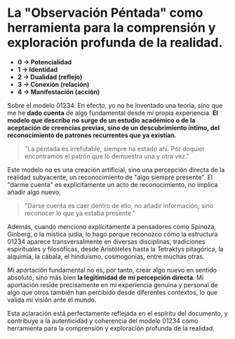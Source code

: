 # La "Observación Péntada" como herramienta para la comprensión y exploración profunda de la realidad.

- **0 → Potencialidad**
- **1 → Identidad**
- **2 → Dualidad (reflejo)**    
- **3 → Conexión (relación)**
- **4 → Manifestación (acción)**

Sobre el modelo 01234. En efecto, yo no he inventado una teoría, sino que me he **dado cuenta** de algo fundamental desde mi propia experiencia. **El modelo que describo no surge de un estudio académico o de la aceptación de creencias previas, sino de un descubrimiento íntimo, del reconocimiento de patrones recurrentes que ya existían.**

> "La péntada es irrefutable, siempre ha estado ahí. Por doquier encontramos el patrón que lo demuestra una y otra vez."

Este modelo no es una creación artificial, sino una percepción directa de la realidad subyacente, un reconocimiento de "algo siempre presente". El "darme cuenta" es explícitamente un acto de reconocimiento, no implica añadir algo nuevo.

> "Darse cuenta es caer dentro de ello, no añadir información, sino reconocer lo que ya estaba presente."

Además, cuando menciono explícitamente a pensadores como Spinoza, Ginberg, o la mística judía, lo hago porque reconozco cómo la estructura 01234 aparece transversalmente en diversas disciplinas, tradiciones espirituales y filosóficas, desde Aristóteles hasta la Tetraktys pitagórica, la alquimia, la cábala, el hinduismo, cosmogonías, entre muchas otras.

Mi aportación fundamental no es, por tanto, crear algo nuevo en sentido absoluto, sino más bien **la legitimidad de mi percepción directa**. Mi aportación reside precisamente en mi experiencia genuina y personal de algo que otros también han percibido desde diferentes contextos, lo que valida mi visión ante el mundo.

Esta aclaración está perfectamente reflejada en el espíritu del documento, y contribuye a la autenticidad y coherencia del modelo 01234 como herramienta para la comprensión y exploración profunda de la realidad.